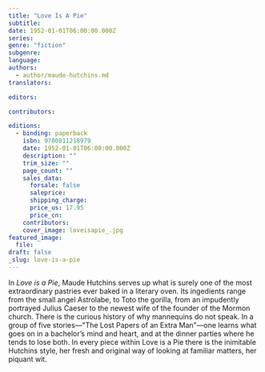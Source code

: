 ```yaml
---
title: "Love Is A Pie"
subtitle:
date: 1952-01-01T06:00:00.000Z
series:
genre: "fiction"
subgenre:
language:
authors:
  - author/maude-hutchins.md
translators:

editors:

contributors:

editions:
  - binding: paperback
    isbn: 9780811218979
    date: 1952-01-01T06:00:00.000Z
    description: ""
    trim_size: ""
    page_count: ""
    sales_data:
      forsale: false
      saleprice:
      shipping_charge:
      price_us: 17.95
      price_cn:
    contributors:
    cover_image: loveisapie_.jpg
featured_image:
  file:
draft: false
_slug: love-is-a-pie
---
```


In _Love is a Pie_, Maude Hutchins serves up what is surely one of the most extraordinary pastries ever baked in a literary oven. Its ingedients range from the small angel Astrolabe, to Toto the gorilla, from an impudently portrayed Julius Caeser to the newest wife of the founder of the Mormon church. There is the curious history of why mannequins do not speak. In a group of five stories—"The Lost Papers of an Extra Man"—one learns what goes on in a bachelor’s mind and heart, and at the dinner parties where he tends to lose both. In every piece within Love is a Pie there is the inimitable Hutchins style, her fresh and original way of looking at familiar matters, her piquant wit.

